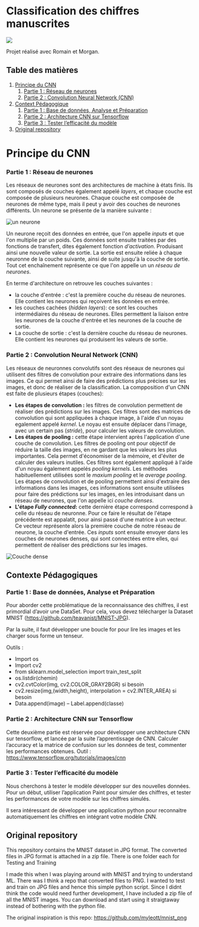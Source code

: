 # Classification des chiffres manuscrites

![](https://simplonline.co/_next/image?url=https%3A%2F%2Fsimplonline-v3-prod.s3.eu-west-3.amazonaws.com%2Fmedia%2Fimage%2Fpng%2Ff9abcac9-1e38-4c24-b681-7f46d393fe9c.png&w=1280&q=75)

Projet réalisé avec Romain et Morgan.

## Table des matières
1. [Principe du CNN](#CNN)
    1. [Partie 1 : Réseau de neurones](#RN)
    2. [Partie 2 : Convolution Neural Network (CNN)](#CNN2)
2. [Context Pédagogique](#ContextPedagogique)
    1. [Partie 1 : Base de données, Analyse et Préparation](#P1)
    2. [Partie 2 : Architecture CNN sur Tensorflow](#P2)
    3. [Partie 3 : Tester l’efficacité du modèle](#P3)
3. [Original repository](#origin)

# Principe du CNN <a id="CNN"></a>

### Partie 1 : Réseau de neurones <a id="RN"></a>

Les réseaux de neurones sont des architectures de machine à états finis. Ils sont composés de couches également appelé *layers*, et chaque couche est composée de plusieurs neurones. Chaque couche est composée de neurones de même type, mais il peut y avoir des couches de neurones différents. Un neurone se présente de la manière suivante :

![un neurone](https://www.researchgate.net/profile/Safae-Laqrichi/publication/303447451/figure/fig3/AS:644326015123459@1530630701780/La-structure-dun-neurone-artificiel.png)

Un neurone reçoit des données en entrée, que l'on appelle *inputs* et que l'on multiplie par un poids. Ces données sont ensuite traitées par des fonctions de transfert, dites également fonction *d'activation*. Produisant ainsi une nouvelle valeur de sortie. La sortie est ensuite reliée à chaque neuronne de la couche suivante, ainsi de suite jusqu'à la couche de sortie. Tout cet enchaînement représente ce que l'on appelle un un *réseau de neurones*.

En terme d'architecture on retrouve les couches suivantes :
- la couche d'entrée : c'est la première couche du réseau de neurones. Elle contient les neurones qui reçoivent les données en entrée.
- les couches cachées (*hidden layers*): ce sont les couches intermédiaires du réseau de neurones. Elles permettent la liaison entre les neurones de la couche d'entrée et les neurones de la couche de sortie.
- La couche de sortie : c'est la dernière couche du réseau de neurones. Elle contient les neurones qui produisent les valeurs de sortie.

### Partie 2 : Convolution Neural Network (CNN) <a id="CNN"></a>

Les réseaux de neuronnes convolutifs sont des réseaux de neurones qui utilisent des filtres de convolution pour extraire des informations dans les images. Ce qui permet ainsi de faire des prédictions plus précises sur les images, et donc de réaliser de la classification. La compposition d'un CNN est faite de plusieurs étapes (couches):

- **Les étapes de convolution :** les filtres de convolution permettent de réaliser des prédictions sur les images. Ces filtres sont des matrices de convolution qui sont appliquées à chaque image, à l'aide d'un noyau egalement appelé *kernel*. Le noyau est ensuite déplacer dans l'image, avec un certain pas (*stride*), pour calculer les valeurs de convolution.
- **Les étapes de pooling :** cette étape intervient après l'application d'une couche de convolution. Les filtres de pooling ont pour objectif de réduire la taille des images, en ne gardant que les valeurs les plus importantes. Cela permet d'économiser de la mémoire, et d'éviter de calculer des valeurs inutiles. Ces filtres sont également appliqué à l'aide d'un noyau également appelés *pooling kernels*. Les méthodes habituellement utilisées sont le *maxium pooling* et le *average pooling*.
Les étapes de convolution et de pooling permettent ainsi d'extraire des informations dans les images, ces informations sont ensuite utilisées pour faire des prédictions sur les images, en les introduisant dans un réseau de neurones, que l'on appelle ici *couche denses*.
- **L'étape *Fully connected*:** cette dernière étape correspond correspond à celle du réseau de neuronne. Pour ce faire le résultat de l'étape précédente est appalatit, pour ainsi passé d'une matrice à un vecteur. Ce vecteur représente alors la première couche de notre réseau de neurone, la couche d'entrée. Ces *inputs* sont ensuite envoyer dans les couches de neurones denses, qui sont connectées entre elles, qui permettent de réaliser des prédictions sur les images.


![Couche dense](https://datascientest.com/wp-content/uploads/2020/06/DP_2.png)


## Contexte Pédagogiques <a id="ContextPedagogique"></a>

### Partie 1 : Base de données, Analyse et Préparation <a id="P1"></a>

Pour aborder cette problématique de la reconnaissance des chiffres, il est primordial d’avoir une DataSet. Pour cela, vous devez télécharger la Dataset MNIST (https://github.com/teavanist/MNIST-JPG).

Par la suite, il faut développer une boucle for pour lire les images et les charger sous forme un tenseur.

Outils :
- Import os
- Import cv2
- from sklearn.model\_selection import train\_test\_split
- os.listdir(chemin)
- cv2.cvtColor(img, cv2.COLOR\_GRAY2BGR) si besoin
- cv2.resize(img,(width,height), interpolation = cv2.INTER\_AREA) si besoin
- Data.append(image) – Label.append(classe)

### Partie 2 : Architecture CNN sur Tensorflow <a id="P2"></a>

Cette deuxième partie est réservée pour développer une architecture CNN sur tensorflow, et lancée par la suite l’apprentissage de CNN. Calculer l’accuracy et la matrice de confusion sur les données de test, commenter les performances obtenues. Outil : https://www.tensorflow.org/tutorials/images/cnn

### Partie 3 : Tester l’efficacité du modèle <a id="P3"></a>

Nous cherchons à tester le modèle développer sur des nouvelles données. Pour un début, utiliser l’application Paint pour simuler des chiffres, et tester les performances de votre modèle sur les chiffres simulés.

Il sera intéressant de développer une application python pour reconnaitre automatiquement les chiffres en intégrant votre modèle CNN.

## Original repository <a id="origin"></a>

This repository contains the MNIST dataset in JPG format. 
The converted files in JPG format is attached in a zip file. There is one folder each for Testing and Training 

I made this when I was playing around with MNIST and trying to understand ML. There was I think a repo that converted files to PNG. I wanted to test and train on JPG files and hence this simple python script. Since I didnt think the code would need further development, I have included a zip file of all the MNIST images. You can download and start using it straigtaway instead of bothering with the python file. 

The original inspiration is this repo:
https://github.com/myleott/mnist_png

